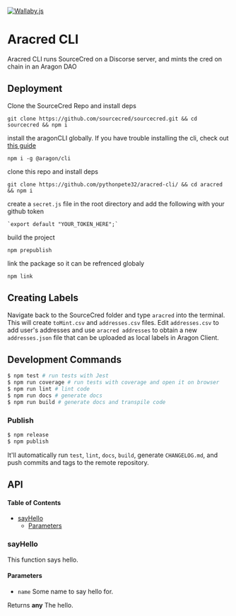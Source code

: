 [![Wallaby.js](https://img.shields.io/badge/wallaby.js-configured-green.svg)](https://wallabyjs.com)

# Aracred CLI

Aracred CLI runs SourceCred on a Discorse server, and mints the cred on chain in an Aragon DAO

## Deployment

Clone the SourceCred Repo and install deps

    git clone https://github.com/sourcecred/sourcecred.git && cd sourcecred && npm i

install the aragonCLI globally. If you have trouble installing the cli, check out [this guide](https://hack.aragon.org/docs/guides-faq)

    npm i -g @aragon/cli

clone this repo and install deps

    git clone https://github.com/pythonpete32/aracred-cli/ && cd aracred && npm i

create a `secret.js` file in the root directory and add the following with your github token

    `export default "YOUR_TOKEN_HERE";`

build the project 

    npm prepublish

link the package so it can be refrenced globaly

    npm link

## Creating Labels

Navigate back to the SourceCred folder and type `aracred` into the terminal. This will create `toMint.csv` and `addresses.csv` files. Edit `addresses.csv` to add user's addresses and use `aracred addresses` to obtain a new `addresses.json` file that can be uploaded as local labels in Aragon Client.

## Development Commands

```sh
$ npm test # run tests with Jest
$ npm run coverage # run tests with coverage and open it on browser
$ npm run lint # lint code
$ npm run docs # generate docs
$ npm run build # generate docs and transpile code
```

### Publish

```sh
$ npm release
$ npm publish
```

It'll automatically run `test`, `lint`, `docs`, `build`, generate `CHANGELOG.md`, and push commits and tags to the remote repository.

## API

<!-- Generated by documentation.js. Update this documentation by updating the source code. -->

#### Table of Contents

-   [sayHello](#sayhello)
    -   [Parameters](#parameters)

### sayHello

This function says hello.

#### Parameters

-   `name`  Some name to say hello for.

Returns **any** The hello.
